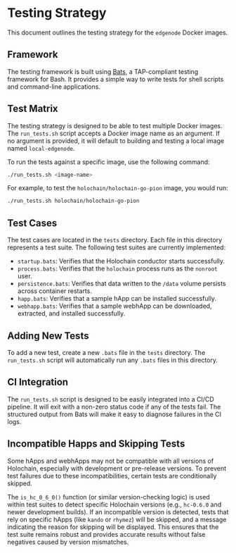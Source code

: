 # Testing Strategy

This document outlines the testing strategy for the `edgenode` Docker images.

## Framework

The testing framework is built using [Bats](https://github.com/bats-core/bats-core), a TAP-compliant testing framework for Bash. It provides a simple way to write tests for shell scripts and command-line applications.

## Test Matrix

The testing strategy is designed to be able to test multiple Docker images. The `run_tests.sh` script accepts a Docker image name as an argument. If no argument is provided, it will default to building and testing a local image named `local-edgenode`.

To run the tests against a specific image, use the following command:

```bash
./run_tests.sh <image-name>
```

For example, to test the `holochain/holochain-go-pion` image, you would run:

```bash
./run_tests.sh holochain/holochain-go-pion
```

## Test Cases

The test cases are located in the `tests` directory. Each file in this directory represents a test suite. The following test suites are currently implemented:

- `startup.bats`: Verifies that the Holochain conductor starts successfully.
- `process.bats`: Verifies that the `holochain` process runs as the `nonroot` user.
- `persistence.bats`: Verifies that data written to the `/data` volume persists across container restarts.
- `happ.bats`: Verifies that a sample hApp can be installed successfully.
- `webhapp.bats`: Verifies that a sample webhApp can be downloaded, extracted, and installed successfully.

## Adding New Tests

To add a new test, create a new `.bats` file in the `tests` directory. The `run_tests.sh` script will automatically run any `.bats` files in this directory.

## CI Integration

The `run_tests.sh` script is designed to be easily integrated into a CI/CD pipeline. It will exit with a non-zero status code if any of the tests fail. The structured output from Bats will make it easy to diagnose failures in the CI logs.

## Incompatible Happs and Skipping Tests

Some hApps and webhApps may not be compatible with all versions of Holochain, especially with development or pre-release versions. To prevent test failures due to these incompatibilities, certain tests are conditionally skipped.

The `is_hc_0_6_0()` function (or similar version-checking logic) is used within test suites to detect specific Holochain versions (e.g., `hc-0.6.0` and newer development builds). If an incompatible version is detected, tests that rely on specific hApps (like `kando` or `rhymez`) will be skipped, and a message indicating the reason for skipping will be displayed. This ensures that the test suite remains robust and provides accurate results without false negatives caused by version mismatches.